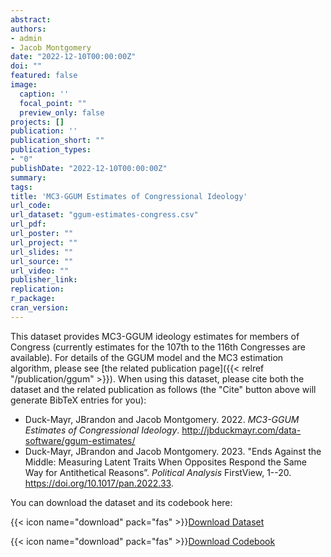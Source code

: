 ```yaml
---
abstract:
authors:
- admin
- Jacob Montgomery
date: "2022-12-10T00:00:00Z"
doi: ""
featured: false
image:
  caption: ''
  focal_point: ""
  preview_only: false
projects: []
publication: ''
publication_short: ""
publication_types:
- "0"
publishDate: "2022-12-10T00:00:00Z"
summary:
tags:
title: 'MC3-GGUM Estimates of Congressional Ideology'
url_code:
url_dataset: "ggum-estimates-congress.csv"
url_pdf:
url_poster: ""
url_project: ""
url_slides: ""
url_source: ""
url_video: ""
publisher_link:
replication:
r_package:
cran_version:
---
```


This dataset provides MC3-GGUM ideology estimates for members of Congress (currently estimates for the 107th to the 116th Congresses are available).
For details of the GGUM model and the MC3 estimation algorithm, please see [the related publication page]({{< relref "/publication/ggum" >}}).
When using this dataset, please cite both the dataset and the related publication as follows (the "Cite" button above will generate BibTeX entries for you):

- Duck-Mayr, JBrandon and Jacob Montgomery. 2022. *MC3-GGUM Estimates of Congressional Ideology*. <http://jbduckmayr.com/data-software/ggum-estimates/>
- Duck-Mayr, JBrandon and Jacob Montgomery. 2023. "Ends Against the Middle: Measuring Latent Traits When Opposites Respond the Same Way for Antithetical Reasons”. *Political Analysis* FirstView, 1--20. <https://doi.org/10.1017/pan.2022.33>.

You can download the dataset and its codebook here:

{{< icon name="download" pack="fas" >}}<a href="ggum-estimates-congress.csv" download="ggum-estimates-congress.csv">Download Dataset</a>

{{< icon name="download" pack="fas" >}}<a href="ggum-estimates-codebook.pdf" download="ggum-estimates-codebook.pdf">Download Codebook</a>
